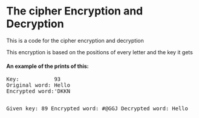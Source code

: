 
<h1>The cipher Encryption and Decryption</h1>
<p>This is a code for the cipher encryption and decryption</p>
<p>This encryption is based on the positions of every letter and the key it gets</p>

<h4>An example of the prints of this:</h4>
<pre>
Key:           93
Original word: Hello
Encrypted word:'DKKN


Given key:      89
Encrypted word: #@GGJ
Decrypted word: Hello
</pre>
